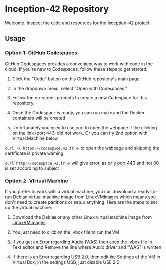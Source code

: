 # Inception-42 Repository

Welcome. Inspect the code and resources for the Inception-42 project.

## Usage

### Option 1: GitHub Codespaces

GitHub Codespaces provides a convenient way to work with code in the cloud. If you're new to Codespaces, follow these steps to get started:

1. Click the "Code" button on this GitHub repository's main page.

2. In the dropdown menu, select "Open with Codespaces."

3. Follow the on-screen prompts to create a new Codespace for this repository.

4. Once the Codespace is ready, you can run make and the Docker containers will be created

5. Unfortunately you need to use curl to open the webpage if the clicking on the link (port 443) did not work. Or you can try 2nd option with Virtual Machine below.

```curl -k https://codespace.42.fr```  ->  to open the webpage and skipping the certificate is private warning

```curl http://codespace.42.fr``` -> will give error, as only port 443 and not 80 is set according to subject


### Option 2: Virtual Machine

If you prefer to work with a virtual machine, you can download a ready-to-run Debian virtual machine image from LinuxVMImages which means you don't need to create partitions or setup anything. Here are the steps to set up the virtual machine:

1. Download the Debian or any other Linux virtual machine image from [LinuxVMImages]([https://www.linuxvmimages.com/](https://www.linuxvmimages.com/images/debian-12/)).

2. You just need to click on the .vbox file to run the VM

3. If you get an Error regarding Audio (WAS) then open the .vbox file in Text editor and Remove the line where Audio driver and "WAS" is written

4. If there is an Error regarding USB 2.0, then edit the Settings of the VM in Virtual Box, in the settings USB, just disable USB 2.0
